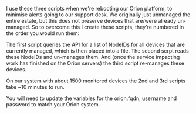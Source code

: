 I use these three scripts when we're rebooting our Orion platform, to minimise alerts going to our support desk. 
We originally just unmanaged the entire estate, but this does not preserve devices that are/were already un-managed. 
So to overcome this I create these scripts, they're numbered in the order you would run them: 

The first script queries the API for a list of NodeIDs for all devices that are currently managed, which is then placed into a file. 
The second scrpt reads these NodeIDs and un-manages them. 
And (once the service impacting work has finished on the Orion servers) the third script re-manages these devices. 

On our system with about 1500 monitored devices the 2nd and 3rd scripts take ~10 minutes to run.

You will need to update the variables for the orion.fqdn, username and password to match your Orion system.
